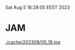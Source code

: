 Sat Aug  5 18:28:05 EEST 2023
# JAM
<a href='./cache/202308/05_18.log'>./cache/202308/05_18.log</a>
